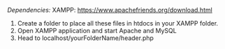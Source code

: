 *Dependencies:*
XAMPP: https://www.apachefriends.org/download.html

1) Create a folder to place all these files in htdocs in your XAMPP folder. 
2) Open XAMPP application and start Apache and MySQL
3) Head to localhost/yourFolderName/header.php


